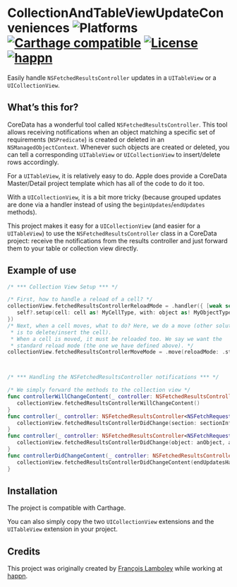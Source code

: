 # CollectionAndTableViewUpdateConveniences ![Platforms](https://img.shields.io/badge/platform-iOS-lightgrey.svg?style=flat) [![Carthage compatible](https://img.shields.io/badge/carthage-compatible-4BC51D.svg?style=flat)](https://github.com/Carthage/Carthage) [![License](https://img.shields.io/github/license/happn-tech/CollectionAndTableViewUpdateConveniences.svg)](License.txt) [![happn](https://img.shields.io/badge/from-happn-0087B4.svg?style=flat)](https://happn.com)

Easily handle `NSFetchedResultsController` updates in a `UITableView` or a `UICollectionView`.

## What’s this for?
CoreData has a wonderful tool called `NSFetchedResultsController`. This tool allows
receiving notifications when an object matching a specific set of requirements (`NSPredicate`)
is created or deleted in an `NSManagedObjectContext`. Whenever such objects are created or
deleted, you can tell a corresponding `UITableView` or `UICollectionView` to insert/delete
rows accordingly.

For a `UITableView`, it is relatively easy to do. Apple does provide a CoreData Master/Detail
project template which has all of the code to do it too.

With a `UICollectionView`, it is a bit more tricky (because grouped updates are done via a
handler instead of using the `beginUpdates`/`endUpdates` methods).

This project makes it easy for a `UICollectionView` (and easier for a `UITableView`) to use
the `NSFetchedResultsController` class in a CoreData project: receive the notifications
from the results controller and just forward them to your table or collection view directly.

## Example of use
```swift
/* *** Collection View Setup *** */

/* First, how to handle a reload of a cell? */
collectionView.fetchedResultsControllerReloadMode = .handler({ [weak self] cell, object, collectionViewIndexPath, dataSourceIndexPath in
   self?.setup(cell: cell as! MyCellType, with: object as! MyObjectType)
})
/* Next, when a cell moves, what to do? Here, we do a move (other solution
 * is to delete/insert the cell).
 * When a cell is moved, it must be reloaded too. We say we want the
 * standard reload mode (the one we have defined above). */
collectionView.fetchedResultsControllerMoveMode = .move(reloadMode: .standard)



/* *** Handling the NSFetchedResultsController notifications *** */

/* We simply forward the methods to the collection view */
func controllerWillChangeContent(_ controller: NSFetchedResultsController<NSFetchRequestResult>) {
   collectionView.fetchedResultsControllerWillChangeContent()
}
func controller(_ controller: NSFetchedResultsController<NSFetchRequestResult>, didChange sectionInfo: NSFetchedResultsSectionInfo, atSectionIndex sectionIndex: Int, for type: NSFetchedResultsChangeType) {
   collectionView.fetchedResultsControllerDidChange(section: sectionInfo, atIndex: sectionIndex, forChangeType: type)
}
func controller(_ controller: NSFetchedResultsController<NSFetchRequestResult>, didChange anObject: Any, at indexPath: IndexPath?, for type: NSFetchedResultsChangeType, newIndexPath: IndexPath?) {
   collectionView.fetchedResultsControllerDidChange(object: anObject, atIndexPath: indexPath, forChangeType: type, newIndexPath: newIndexPath)
}
func controllerDidChangeContent(_ controller: NSFetchedResultsController<NSFetchRequestResult>) {
   collectionView.fetchedResultsControllerDidChangeContent(endUpdatesHandler: nil)
}
```

## Installation
The project is compatible with Carthage.

You can also simply copy the two `UICollectionView` extensions and the `UITableView` extension in your project.

## Credits
This project was originally created by [François Lamboley](https://github.com/Frizlab) while working at [happn](https://happn.com).
